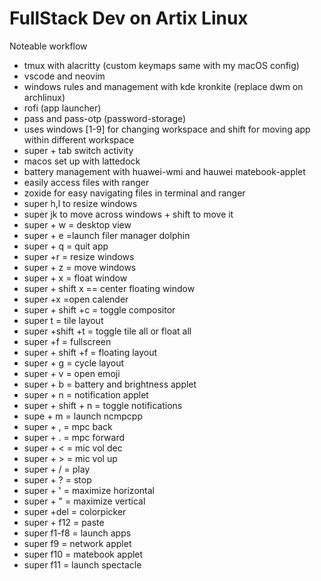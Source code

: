 # FullStack Dev on Artix Linux

Noteable workflow
- tmux with alacritty (custom keymaps same with my macOS config)
- vscode and neovim 
- windows rules and management with kde kronkite (replace dwm on archlinux)
- rofi (app launcher)
- pass and pass-otp (password-storage)
- uses windows [1-9] for changing workspace and shift for moving app within different workspace
- super + tab switch activity 
- macos set up with lattedock 
- battery management with huawei-wmi and hauwei matebook-applet
- easily access files with ranger
- zoxide for easy navigating files in terminal and ranger
- super h,l to resize windows
- super jk to move across windows + shift to move it
- super + w = desktop view
- super + e =launch filer manager dolphin
- super + q = quit app
- super +r = resize windows
- super + z = move windows
- super + x = float window
- super + shift x == center floating window
- super +x =open calender
- super + shift +c = toggle compositor
- super t = tile layout
- super +shift +t = toggle tile all or float all
- super +f = fullscreen
- super + shift +f = floating layout
- super + g = cycle layout
- super + v = open emoji
- super + b = battery and brightness applet
- super + n = notification applet
- super + shift + n = toggle notifications
- supe + m = launch ncmpcpp
- super + , = mpc back
- super + . = mpc forward
- super + < = mic vol dec
- super + > = mic vol up
- super + / = play
- super + ? = stop
- super + ' = maximize horizontal
- super + " = maximize vertical
- super +del = colorpicker
- super + f12 = paste
- super f1-f8 = launch apps
- super f9 = network applet
- super f10 = matebook applet
- super f11 = launch spectacle

